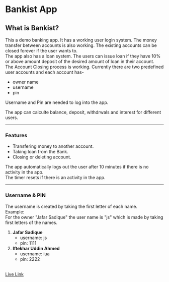 # Bankist App
## What is Bankist?

<p>This a demo banking app. It has a working user login system. The money transfer between accounts is also working. The existing accounts can be closed forever if the user wants to.<br>The app also has a loan system. The users can issue loan if they have 10% or above amount deposit of the desired amount of loan in their account.  <br>The Account Closing process is working. Currently there are two predefined user accounts and each account has-</p>

-   owner name
-   username
-   pin

<p>Username and Pin are needed to log into the app.</p>
<p>The app can calculte balance, deposit, withdrwals and interest for different users. </p>

<hr>

### Features

<ul>
  <li>
    Transfering money to another account.
  </li>
  <li>
    Taking loan from the Bank.
  </li>
  <li>
    Closing or deleting account.
  </li>
</ul>

<p>The app automatically logs out the user after 10 minutes if there is no activity in the app. <br>The timer resets if there is an activity in the app.</p>

<hr>

### Username & PIN

<p>The username is created by taking the first letter of each name. <br> Example: <br>For the owner "Jafar Sadique" the user name is "js" which is made by taking first letters of the names.</p>

<ol>
  <li><b>Jafar Sadique</b>
      <ul>
        <li>username: js</li>
        <li>pin: 1111</li>
      </ul>
  </li>
  <li><b>Iftekhar Uddin Ahmed</b>
      <ul>
        <li>username: iua</li>
        <li>pin: 2222</li>
      </ul>
  </li>
</ol>
<br>
<a href="https://10sadique.github.io/Bankist-App/" target="_blank">Live Link</a>
